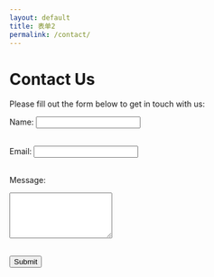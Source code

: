 ```yaml
---
layout: default
title: 表单2
permalink: /contact/
---
```


# Contact Us

Please fill out the form below to get in touch with us:

<form action="/submit" method="post">
  <label for="name">Name:</label>
  <input type="text" id="name" name="name" required><br><br>

<label for="email">Email:</label>
<input type="email" id="email" name="email" required><br><br>

<label for="message">Message:</label><br>
<textarea id="message" name="message" rows="5" required></textarea><br><br>

<button type="submit">Submit</button>

</form>
